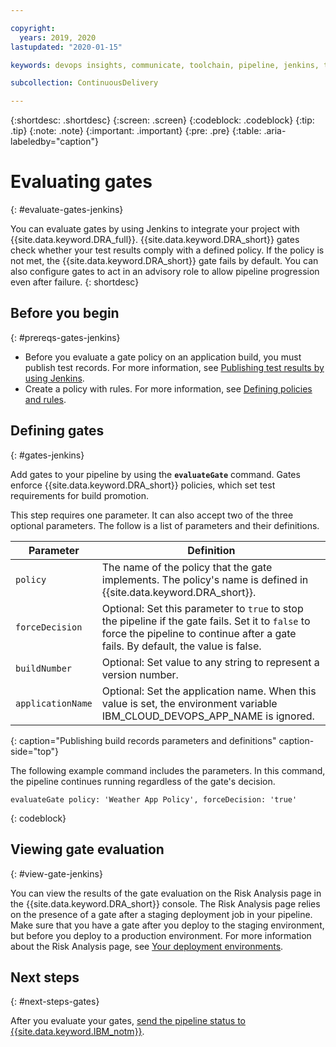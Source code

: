 ```yaml
---

copyright:
  years: 2019, 2020
lastupdated: "2020-01-15"

keywords: devops insights, communicate, toolchain, pipeline, jenkins, test, tests, gate, gate failing, app

subcollection: ContinuousDelivery

---
```


{:shortdesc: .shortdesc}
{:screen: .screen}
{:codeblock: .codeblock}
{:tip: .tip}
{:note: .note}
{:important: .important}
{:pre: .pre}
{:table: .aria-labeledby="caption"}

# Evaluating gates 
{: #evaluate-gates-jenkins}

You can evaluate gates by using Jenkins to integrate your project with {{site.data.keyword.DRA_full}}. {{site.data.keyword.DRA_short}} gates check whether your test results comply with a defined policy. If the policy is not met, the {{site.data.keyword.DRA_short}} gate fails by default. You can also configure gates to act in an advisory role to allow pipeline progression even after failure.
{: shortdesc}


## Before you begin
{: #prereqs-gates-jenkins}

* Before you evaluate a gate policy on an application build, you must publish test records. For more information, see [Publishing test results by using Jenkins](/docs/ContinuousDelivery?topic=ContinuousDelivery-publish-test-jenkins).
* Create a policy with rules. For more information, see [Defining policies and rules](/docs/ContinuousDelivery?topic=ContinuousDelivery-gate-ensure-quality#defining-policies-rules).


## Defining gates 
{: #gates-jenkins}

Add gates to your pipeline by using the **`evaluateGate`** command. Gates enforce {{site.data.keyword.DRA_short}} policies, which set test requirements for build promotion. 

This step requires one parameter. It can also accept two of the three optional parameters. The follow is a list of parameters and their definitions.

| Parameter         | Definition                                                                                                                   |
|-------------------|------------------------------------------------------------------------------------------------------------------------------|
| `policy`          | The name of the policy that the gate implements. The policy's name is defined in {{site.data.keyword.DRA_short}}.            |
| `forceDecision`   | Optional: Set this parameter to `true` to stop the pipeline if the gate fails. Set it to `false` to force the pipeline to continue after a gate fails. By default, the value is false. |
| `buildNumber`     | Optional: Set value to any string to represent a version number.                                                             |
| `applicationName` | Optional: Set the application name. When this value is set, the environment variable IBM_CLOUD_DEVOPS_APP_NAME is ignored. |
{: caption="Publishing build records parameters and definitions" caption-side="top"}

The following example command includes the parameters. In this command, the pipeline continues running regardless of the gate's decision.

```text
evaluateGate policy: 'Weather App Policy', forceDecision: 'true'
```
{: codeblock}


## Viewing gate evaluation
{: #view-gate-jenkins}

You can view the results of the gate evaluation on the Risk Analysis page in the {{site.data.keyword.DRA_short}} console. The Risk Analysis page relies on the presence of a gate after a staging deployment job in your pipeline. Make sure that you have a gate after you deploy to the staging environment, but before you deploy to a production environment. For more information about the Risk Analysis page, see [Your deployment environments](/docs/ContinuousDelivery?topic=ContinuousDelivery-deployment-environment).


## Next steps
{: #next-steps-gates}

After you evaluate your gates, [send the pipeline status to {{site.data.keyword.IBM_notm}}](/docs/ContinuousDelivery?topic=ContinuousDelivery-communicating-toolchains-jenkins). 
